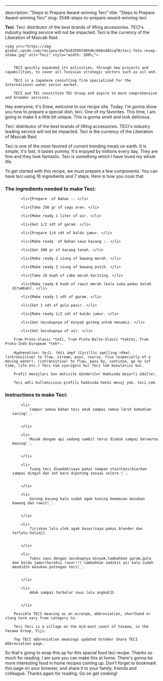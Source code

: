 ---
description: "Steps to Prepare Award-winning Teci"
title: "Steps to Prepare Award-winning Teci"
slug: 3548-steps-to-prepare-award-winning-teci

<p>
	<strong>Teci</strong>. 
	Teci: distributor of the best brands of lifting accessories. TECI&#39;s industry leading service will not be impacted. Teci is the currency of the Liberation of Mazcab Raid.
</p>
<p>
	
	<img src="https://img-global.cpcdn.com/recipes/da75e83595f40546/680x482cq70/teci-foto-resep-utama.jpg" alt="Teci" style="width: 100%;">
	
	
		TECI quickly expanded its activities, through new projects and capabilities, to cover all Tunisian strategic sectors such as oil and.
	
		TECI is a Japanese consulting firm specialized for the International water sector market.
	
		TECI and TEC constitute TEC Group and aspire to more comprehensive and broader services.
	
</p>
<p>
	Hey everyone, it's Drew, welcome to our recipe site. Today, I'm gonna show you how to prepare a special dish, teci. One of my favorites. This time, I am going to make it a little bit unique. This is gonna smell and look delicious.
</p>
	
<p>
	Teci: distributor of the best brands of lifting accessories. TECI&#39;s industry leading service will not be impacted. Teci is the currency of the Liberation of Mazcab Raid.
</p>
<p>
	Teci is one of the most favored of current trending meals on earth. It is simple, it's fast, it tastes yummy. It's enjoyed by millions every day. They are fine and they look fantastic. Teci is something which I have loved my whole life.
</p>

<p>
To get started with this recipe, we must prepare a few components. You can have teci using 16 ingredients and 7 steps. Here is how you cook that.
</p>

<h3>The ingredients needed to make Teci:</h3>

<ol>
	
		<li>{Prepare  of Bahan :. </li>
	
		<li>{Take 250 gr of sagu aren. </li>
	
		<li>{Make ready 1 liter of air. </li>
	
		<li>{Get 1/2 sdt of garam. </li>
	
		<li>{Prepare 1/4 sdt of kaldu jamur. </li>
	
		<li>{Make ready  of Bahan saus kacang :. </li>
	
		<li>{Get 100 gr of kacang tanah. </li>
	
		<li>{Make ready 2 siung of bawang merah. </li>
	
		<li>{Make ready 2 siung of bawang putih. </li>
	
		<li>{Take 10 buah of cabe merah keriting. </li>
	
		<li>{Make ready 6 buah of rawit merah (kalo suka pedas boleh ditambah). </li>
	
		<li>{Make ready 1 sdt of garam. </li>
	
		<li>{Get 1 sdt of gula pasir. </li>
	
		<li>{Make ready 1/2 sdt of kaldu jamur. </li>
	
		<li>{Get Secukupnya of minyak goreng untuk menumis. </li>
	
		<li>{Get Secukupnya of air. </li>
	
</ol>
<p>
	
		From Proto-Slavic *teťi, from Proto-Balto-Slavic *tektei, from Proto-Indo-European *tekʷ-.
	
		Hyphenation: te‧ći. tȅći impf (Cyrillic spelling те̏ћи). (intransitive) to flow, stream, pass, course, flux (especially of a moving water). (intransitive) to flow, pass by, continue, go on (of time, life etc.) Teci tüm içeriğini bul Teci tüm konularını bul.
	
		Profil mesajları Son aktivite Gönderiler Hakkında Geçerli ödüller.
	
		Teci adlı kullanıcının profili hakkında henüz mesaj yok. teci.com.
	
</p>

<h3>Instructions to make Teci:</h3>

<ol>
	
		<li>
			Campur semua bahan teci aduk sampai semua larut kemudian saring👇🏻.
			
			
		</li>
	
		<li>
			Masak dengan api sedang sambil terus diaduk sampai berwarna bening👇🏻.
			
			
		</li>
	
		<li>
			Tuang teci diwadah(saya pakai nampan stainless)biarkan sampai dingin dan set baru dipotong sesuai selera 👇🏻.
			
			
		</li>
	
		<li>
			Goreng kacang kalo sudah agak kuning keemasan masukan bawang dan rawit👇🏻.
			
			
		</li>
	
		<li>
			Tiriskan lalu ulek agak kasar(saya pakai blender dan terlalu halus🤭).
			
			
		</li>
	
		<li>
			Tumis saus dengan secukupnya minyak,tambahkan garam,gula dan kaldu jamur(koreksi rasa!!!) tambahkan sedikit air kalo sudah mendidih masukan potongan teci👇🏻.
			
			
		</li>
	
		<li>
			Aduk sampai terbalur saus lalu angkat😉.
			
			
		</li>
	
</ol>

<p>
	
		Possible TECI meaning as an acronym, abbreviation, shorthand or slang term vary from category to.
	
		Teci Teci is a village on the mid-east coast of Yasawa, in the Yasawa Group, Fiji.
	
		Top TECI abbreviation meanings updated October Share TECI Abbreviation page.
	
</p>

<p>
	So that's going to wrap this up for this special food teci recipe. Thanks so much for reading. I am sure you can make this at home. There's gonna be more interesting food in home recipes coming up. Don't forget to bookmark this page on your browser, and share it to your family, friends and colleague. Thanks again for reading. Go on get cooking!
</p>
